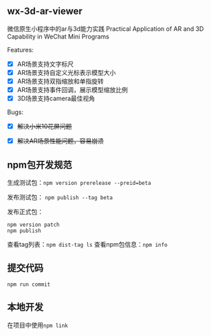 ## wx-3d-ar-viewer
微信原生小程序中的ar与3d能力实践
Practical Application of AR and 3D Capability in WeChat Mini Programs

Features:
- [x] AR场景支持文字标尺
- [x] AR场景支持自定义光标表示模型大小
- [x] AR场景支持双指缩放和单指旋转
- [x] AR场景支持事件回调，展示模型缩放比例
- [x] 3D场景支持camera最佳视角

Bugs:
- [x] ~~解决小米10花屏问题~~
- [x] ~~解决AR场景性能问题，容易崩溃~~


## npm包开发规范
生成测试包：`npm version prerelease --preid=beta`

发布测试包： `npm publish --tag beta`

发布正式包：
```
npm version patch 
npm publish
```

查看tag列表：`npm dist-tag ls`
查看npm包信息：`npm info`

## 提交代码
`npm run commit`

## 本地开发
在项目中使用`npm link`